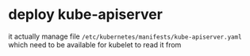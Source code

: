# deploy kube-apiserver

it actually manage file `/etc/kubernetes/manifests/kube-apiserver.yaml` which need to be available for kubelet to read it from 
